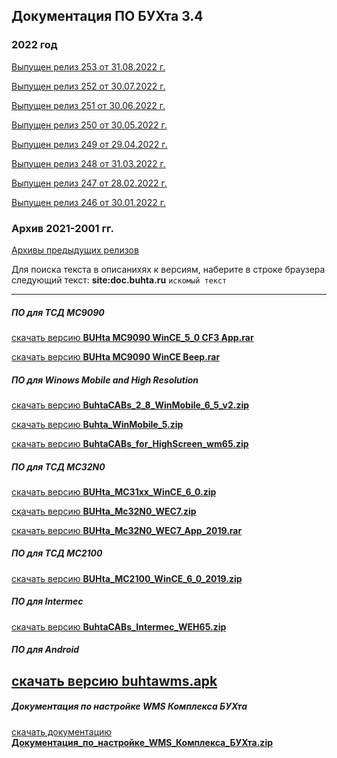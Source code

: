 ## Документация ПО БУХта 3.4

### 2022 год
[Выпущен релиз 253 от 31.08.2022 г.](releases/253/253.md)

[Выпущен релиз 252 от 30.07.2022 г.](releases/252/252.md)

[Выпущен релиз 251 от 30.06.2022 г.](releases/251/251.md)

[Выпущен релиз 250 от 30.05.2022 г.](releases/250/250.md)

[Выпущен релиз 249 от 29.04.2022 г.](releases/249/249.md)

[Выпущен релиз 248 от 31.03.2022 г.](releases/248/248.md)

[Выпущен релиз 247 от 28.02.2022 г.](releases/247/247.md)

[Выпущен релиз 246 от 30.01.2022 г.](releases/246/246.md)

### Архив 2021-2001 гг.
[Архивы предыдущих релизов](ArchiveReleases.md)

>
Для поиска текста в описанихях к версиям, наберите в строке браузера
следующий текст:
__site:doc.buhta.ru__ ```искомый текст```

-------
##### ПО для ТСД MC9090
>
[скачать версию **BUHta MC9090 WinCE_5_0 CF3 App.rar**](BUHta_MC9090_WinCE_5_0_CF3_App.rar)
>
[скачать версию **BUHta MC9090 WinCE Beep.rar**](BUHta_MC9090_WinCE_Beep.rar)

##### ПО для Winows Mobile and High Resolution
[скачать версию **BuhtaCABs_2_8_WinMobile_6_5_v2.zip**](BuhtaCABs_2_8_WinMobile_6_5_v2.zip)

[скачать версию **Buhta_WinMobile_5.zip**](Buhta_WinMobile_5.zip)

[скачать версию **BuhtaCABs_for_HighScreen_wm65.zip**](BuhtaCABs_for_HighScreen_wm65.zip)

##### ПО для ТСД MC32N0
>
[скачать версию **BUHta_MC31xx_WinCE_6_0.zip**](BUHta_MC31xx_WinCE_6_0.zip)
>
[скачать версию **BUHta_Mc32N0_WEC7.zip**](BUHta_Mc32N0_WEC7.zip)
>
[скачать версию **BUHta_Mc32N0_WEC7_App_2019.rar**](BUHta_Mc32N0_WEC7_App_2019.rar)

##### ПО для ТСД MC2100
>
[скачать версию **BUHta_MC2100_WinCE_6_0_2019.zip**](BUHta_MC2100_WinCE_6_0_2019.zip)

##### ПО для Intermec
>
[скачать версию **BuhtaCABs_Intermec_WEH65.zip**](BuhtaCABs_Intermec_WEH65.zip)
##### ПО для Android
>
[скачать версию **buhtawms.apk**](buhtawms.apk)
--------
##### Документация по настройке WMS Комплекса БУХта
[скачать документацию **Документация_по_настройке_WMS_Комплекса_БУХта.zip**](Документация_по_настройке_WMS_Комплекса_БУХта.zip)